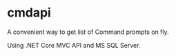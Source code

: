 # cmdapi
A convenient way to get list of Command prompts on fly.

Using .NET Core MVC API and MS SQL Server.
